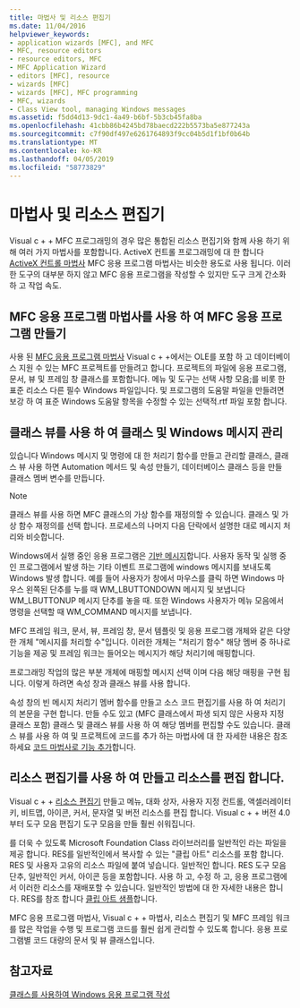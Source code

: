 ```yaml
---
title: 마법사 및 리소스 편집기
ms.date: 11/04/2016
helpviewer_keywords:
- application wizards [MFC], and MFC
- MFC, resource editors
- resource editors, MFC
- MFC Application Wizard
- editors [MFC], resource
- wizards [MFC]
- wizards [MFC], MFC programming
- MFC, wizards
- Class View tool, managing Windows messages
ms.assetid: f5dd4d13-9dc1-4a49-b6bf-5b3cb45fa8ba
ms.openlocfilehash: 41cbb86b4245bd78baecd222b5573ba5e877243a
ms.sourcegitcommit: c7f90df497e6261764893f9cc04b5d1f1bf0b64b
ms.translationtype: MT
ms.contentlocale: ko-KR
ms.lasthandoff: 04/05/2019
ms.locfileid: "58773829"
---
```

# <a name="wizards-and-the-resource-editors"></a>마법사 및 리소스 편집기

Visual c + + MFC 프로그래밍의 경우 많은 통합된 리소스 편집기와 함께 사용 하기 위해 여러 가지 마법사를 포함합니다. ActiveX 컨트롤 프로그래밍에 대 한 합니다 [ActiveX 컨트롤 마법사](../mfc/reference/mfc-activex-control-wizard.md) MFC 응용 프로그램 마법사는 비슷한 용도로 사용 됩니다. 이러한 도구의 대부분 하지 않고 MFC 응용 프로그램을 작성할 수 있지만 도구 크게 간소화 하 고 작업 속도.

##  <a name="_core_use_appwizard_to_create_an_mfc_application"></a> MFC 응용 프로그램 마법사를 사용 하 여 MFC 응용 프로그램 만들기

사용 된 [MFC 응용 프로그램 마법사](../mfc/reference/mfc-application-wizard.md) Visual c + +에서는 OLE를 포함 하 고 데이터베이스 지원 수 있는 MFC 프로젝트를 만들려고 합니다. 프로젝트의 파일에 응용 프로그램, 문서, 뷰 및 프레임 창 클래스를 포함합니다. 메뉴 및 도구는 선택 사항 모음;를 비롯 한 표준 리소스 다른 필수 Windows 파일입니다. 및 프로그램의 도움말 파일을 만들려면 보강 하 여 표준 Windows 도움말 항목을 수정할 수 있는 선택적.rtf 파일 포함 합니다.

##  <a name="_core_use_classwizard_to_manage_classes_and_windows_messages"></a> 클래스 뷰를 사용 하 여 클래스 및 Windows 메시지 관리

있습니다 Windows 메시지 및 명령에 대 한 처리기 함수를 만들고 관리할 클래스, 클래스 뷰 사용 하면 Automation 메서드 및 속성 만들기, 데이터베이스 클래스 등을 만들 클래스 멤버 변수를 만듭니다.

> [!NOTE]
>  클래스 뷰를 사용 하면 MFC 클래스의 가상 함수를 재정의할 수 있습니다. 클래스 및 가상 함수 재정의를 선택 합니다. 프로세스의 나머지 다음 단락에서 설명한 대로 메시지 처리와 비슷합니다.

Windows에서 실행 중인 응용 프로그램은 [기반 메시지](../mfc/message-handling-and-mapping.md)합니다. 사용자 동작 및 실행 중인 프로그램에서 발생 하는 기타 이벤트 프로그램에 windows 메시지를 보내도록 Windows 발생 합니다. 예를 들어 사용자가 창에서 마우스를 클릭 하면 Windows 마우스 왼쪽된 단추를 누를 때 WM_LBUTTONDOWN 메시지 및 보냅니다 WM_LBUTTONUP 메시지 단추를 놓을 때. 또한 Windows 사용자가 메뉴 모음에서 명령을 선택할 때 WM_COMMAND 메시지를 보냅니다.

MFC 프레임 워크, 문서, 뷰, 프레임 창, 문서 템플릿 및 응용 프로그램 개체와 같은 다양 한 개체 "메시지를 처리할 수"입니다. 이러한 개체는 "처리기 함수" 해당 멤버 중 하나로 기능을 제공 및 프레임 워크는 들어오는 메시지가 해당 처리기에 매핑합니다.

프로그래밍 작업의 많은 부분 개체에 매핑할 메시지 선택 이며 다음 해당 매핑을 구현 됩니다. 이렇게 하려면 속성 창과 클래스 뷰를 사용 합니다.

속성 창의 빈 메시지 처리기 멤버 함수를 만들고 소스 코드 편집기를 사용 하 여 처리기의 본문을 구현 합니다. 만들 수도 있고 (MFC 클래스에서 파생 되지 않은 사용자 지정 클래스 포함) 클래스 및 클래스 뷰를 사용 하 여 해당 멤버를 편집할 수도 있습니다. 클래스 뷰를 사용 하 여 및 프로젝트에 코드를 추가 하는 마법사에 대 한 자세한 내용은 참조 하세요 [코드 마법사로 기능 추가](../ide/adding-functionality-with-code-wizards-cpp.md)합니다.

##  <a name="_core_use_the_resource_editors_to_create_and_edit_resources"></a> 리소스 편집기를 사용 하 여 만들고 리소스를 편집 합니다.

Visual c + + [리소스 편집기](../windows/resource-editors.md) 만들고 메뉴, 대화 상자, 사용자 지정 컨트롤, 액셀러레이터 키, 비트맵, 아이콘, 커서, 문자열 및 버전 리소스를 편집 합니다. Visual c + + 버전 4.0부터 도구 모음 편집기 도구 모음을 만들 훨씬 쉬워집니다.

를 더욱 수 있도록 Microsoft Foundation Class 라이브러리를 일반적인 라는 파일을 제공 합니다. RES를 일반적인에서 복사할 수 있는 "클립 아트" 리소스를 포함 합니다. RES 및 사용자 고유의 리소스 파일에 붙여 넣습니다. 일반적인 합니다. RES 도구 모음 단추, 일반적인 커서, 아이콘 등을 포함합니다. 사용 하 고, 수정 하 고, 응용 프로그램에서 이러한 리소스를 재배포할 수 있습니다. 일반적인 방법에 대 한 자세한 내용은 합니다. RES를 참조 합니다 [클립 아트 샘플](../overview/visual-cpp-samples.md)합니다.

MFC 응용 프로그램 마법사, Visual c + + 마법사, 리소스 편집기 및 MFC 프레임 워크를 많은 작업을 수행 및 프로그램 코드를 훨씬 쉽게 관리할 수 있도록 합니다. 응용 프로그램별 코드 대량의 문서 및 뷰 클래스입니다.

## <a name="see-also"></a>참고자료

[클래스를 사용하여 Windows 응용 프로그램 작성](../mfc/using-the-classes-to-write-applications-for-windows.md)
